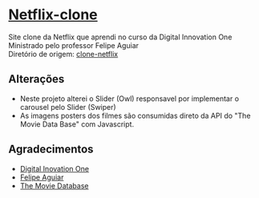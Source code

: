 # [Netflix-clone](https://gutembergsouza.github.io/netflix-clone/)
Site clone da Netflix que aprendi no curso da Digital Innovation One
Ministrado pelo professor Felipe Aguiar
<br> Diretório de origem: [clone-netflix](https://github.com/felipeAguiarCode/netflix-clone)

## Alterações
- Neste projeto alterei o Slider (Owl) responsavel por implementar o carousel pelo Slider (Swiper)
- As imagens posters dos filmes são consumidas direto da API do "The Movie Data Base" com Javascript.


## Agradecimentos
  - [Digital Inovation One](https://digitalinnovation.one/) <br>
  - [Felipe Aguiar](https://github.com/felipeAguiarCode)
  - [The Movie Database](https://www.themoviedb.org/?language=pt-BR)
   
  
